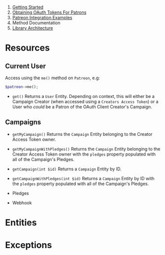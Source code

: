 1. [Getting Started](01-getting-started.md)
2. [Obtaining OAuth Tokens For Patrons](02-oauth.md)
3. [Patreon Integration Examples](03-examples.md)
4. Method Documentation
5. [Library Architecture](05-architecture.md)

# Resources

## Current User

Access using the `me()` method on `Patreon`, e.g:

```php
$patreon->me();
```

* `get()` Returns a `User` Entity. Depending on context, this will either be a
Campaign Creator (when accessed using a `Creators Access Token`) or a User who
*could* be a Patron of the OAuth Client Creator's Campaign.

## Campaigns

* `getMyCampaign()` Returns the `Campaign` Entity belonging to the Creator
Access Token owner.
* `getMyCampaignWithPledges()` Returns the `Campaign` Entity belonging to the
Creator Access Token owner with the `pledges` property populated with all of the
Campaign's Pledges.
* `getCampaign(int $id)` Returns a `Campaign` Entity by ID.
* `getCampaignWithPledges(int $id)` Returns a `Campaign` Entity by ID  with the
`pledges` property populated with all of the Campaign's Pledges.

* Pledges

* Webhook

# Entities

# Exceptions
